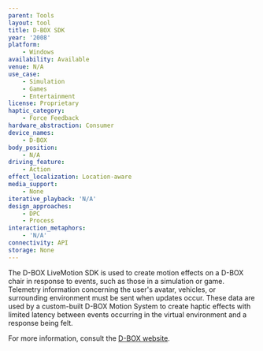 ```yaml
---
parent: Tools
layout: tool
title: D-BOX SDK
year: '2008'
platform:
    - Windows
availability: Available
venue: N/A
use_case:
    - Simulation
    - Games
    - Entertainment
license: Proprietary
haptic_category:
    - Force Feedback
hardware_abstraction: Consumer
device_names:
    - D-BOX
body_position:
    - N/A
driving_feature:
    - Action
effect_localization: Location-aware
media_support:
    - None
iterative_playback: 'N/A'
design_approaches:
    - DPC
    - Process
interaction_metaphors:
    - 'N/A'
connectivity: API
storage: None
---
```

The D-BOX LiveMotion SDK is used to create motion effects on a D-BOX chair in response to events, such as those in a simulation or game.
Telemetry information concerning the user's avatar, vehicles, or surrounding environment must be sent when updates occur.
These data are used by a custom-built D-BOX Motion System to create haptic effects with limited latency between events occurring in the virtual environment and a response being felt.

For more information, consult the [D-BOX website](https://www.d-box.com/).

